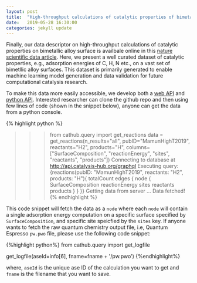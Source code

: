```yaml
---
layout: post
title:  "High-throughput calculations of catalytic properties of bimetallic alloy surfaces!"
date:   2019-05-28 16:30:00
categories: jekyll update
---
```


Finally, our data descriptor on high-throughput calculations of catalytic properties on bimetallic 
alloy surface is availbale online in this [nature scientific data article][bimetallic_url]. Here, we present
a well curated dataset of catalytic properties, e.g., adsorption energies of C, H, N etc., on a vast set of 
bimetllic alloy surfaces. This dataset is primarily generated to enable machine learning model generation and
data validation for future computational catalysis research.  

To make this data more easily accessible, we develop both a [web API][cathub_bimetal] and [python API][cathub_github]. Interested researcher can clone the github repo and then using few lines of code (shown in the snippet below), anyone can get the data from a python console. 

{% highlight python %}
>>> from cathub.query import get_reactions
>>> data = get_reactions(n_results="all",
                         pubID="MamunHighT2019",
                         reactants="H2",
                         products="H",
                         columns=["SurfaceComposition", "reactionEnergy",
                                  "sites", "reactants", "products"])
Connecting to database at http://api.catalysis-hub.org/graphql
Executing query:
{reactions(pubID: "MamunHighT2019", reactants: "H2", products: "H"){
 totalCount
  edges {
    node {
      SurfaceComposition
      reactionEnergy
      sites
      reactants
      products
     }
   }
}}
Getting data from server ...
Data fetched!
{% endhighlight %}

This code snippet will fetch the data as a `node` where each `node` will contain 
a single adsorption energy computation on a specific surface specified by `SurfaceComposition`, and specific site
speicfied by the `sites` key. If anyone wants to fetch the raw quantum chemistry output file, i.e, Quantum Espresso `pw.pwo` file, please use the following code snippet:

{%highlight python%}
from cathub.query import get_logfile

get_logfile(aseId=info[6], fname=fname + '/pw.pwo')
{%endhighlight%}

where, `aseId` is the unique ase ID of the calculation you want to get and `fname` is the filename that you want to save.


[bimetallic_url]: https://www-nature-com/articles/s41597-019-0080-z
[cathub_bimetal]: https://www.catalysis-hub.org/publications/MamunHighT2019
[cathub_github]: https://github.com/SUNCAT-Center/CatHub/tree/master/cathub
